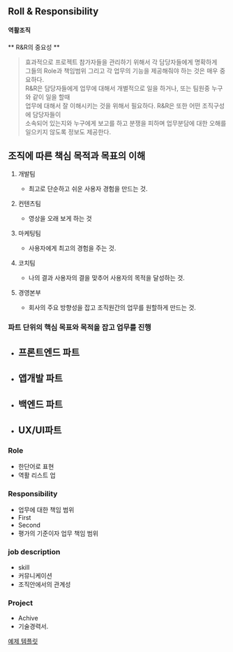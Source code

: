 ## Roll & Responsibility

#### 역활조직
** R&R의 중요성 **
 
> 효과적으로 프로젝트 참가자들을 관리하기 위해서 각 담당자들에게 명확하게    
그들의 Role과 책임범위 그리고 각 업무의 기능을 제공해줘야 하는 것은 매우 중요하다.    
R&R은  담당자들에게 업무에 대해서 개별적으로 일을 하거나, 또는 팀원중 누구와 같이 일을 할때    
업무에 대해서 잘 이해시키는 것을 위해서 필요하다.  R&R은 또한 어떤 조직구성에 담당자들이    
소속되어 있는지와 누구에게 보고를 하고 분쟁을 피하며 업무분담에 대한 오해를 일으키지 않도록 정보도 제공한다. 

## 조직에 따른 책심 목적과 목표의 이해

1. 개발팀  
   - 최고로 단순하고 쉬운 사용자 경험을 만드는 것. 
     
2. 컨텐츠팀  
   - 영상을 오래 보게 하는 것 
 
3. 마케팅팀  
   - 사용자에게 최고의 경험을 주는 것.   

4. 코치팀  
   - 나의 결과 사용자의 결을 맞추어 사용자의 목적을 달성하는 것. 
     
5. 경영본부  
   - 회사의 주요 방향성을 잡고 조직원간의 업무를 원할하게 만드는 것. 

### 파트 단위의 핵심 목표와 목적을 잡고 업무를 진행  
- 프론트엔드 파트  
   -  
- 앱개발 파트
   - 
- 백엔드 파트
   - 
- UX/UI파트  
   - 
   
### Role
   - 한단어로 표현 
   - 역활 리스트 업

### Responsibility
   - 업무에 대한 책임 범위
   - First
   - Second
   - 평가의 기준이자 업무 책임 범위
   
### job description 
   - skill
   - 커뮤니케이션 
   - 조직안에서의 관계성
   
### Project
   - Achive
   - 기술경력서. 

[예제 템플릿](https://www.google.com/search?newwindow=1&biw=2020&bih=1246&tbm=isch&sa=1&ei=qftmXaPRDs_T-QadgK-QCw&q=role+and+responsibility+template&oq=role+and+responsibility+&gs_l=img.3.0.0l2j0i30l8.7440.7440..9534...0.0..0.82.82.1......0....1..gws-wiz-img.FjpmgTM1wbk#imgrc=0seXb9vWGReGaM:)
